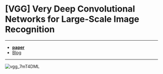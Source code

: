 # [VGG] Very Deep Convolutional Networks for Large-Scale Image Recognition

---

- [**paper**](https://arxiv.org/pdf/1409.1556.pdf)
- [Blog](https://minsnote0228.tistory.com/19?category=968125)

---

![vgg_7mT4DML](https://user-images.githubusercontent.com/94345086/194750990-2747da3d-bd58-4d36-808d-2d2d1dafecce.png)
